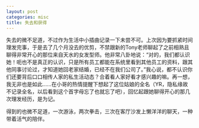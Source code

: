 ```yaml
---
layout: post
categories: misc
title: 失去和获得
---
```


失去的微不足道，不过作为生活中小插曲记录一下未尝不可。上次因为要抓紧时间理发完事，于是去了几个月没去的优剪，不禁跟新的Tony老师聊起了之前相熟且聊得非常开心的那位来自天水的女发型师。他非常八卦地说：“对的，我们都认识她！呃也不是真正的认识，只是所有员工都能在系统里看到其他员工的资料，跟其他同事讨论过，才知道她回老家结婚，已经不在我们公司了。”我心说，都不认识你们还要背后口口相传人家的私生活动态？合着看人家好看才感兴趣的嘛。再一想，我无非也是如此……在小哥的热情提醒下想起了这位姑娘的全名（YR，隐私缘故不记录全名，以后看到这个首字母忘了也就忘了吧），回忆起跟她聊得开心的那几次理发经历，是为记。

得到的也微不足道，一次游泳，两次拳击，三次在客厅沙发上懒洋洋的聊天，一种带着活气的陪伴。

